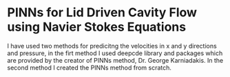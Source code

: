 # PINNs for Lid Driven Cavity Flow using Navier Stokes Equations

I have used two methods for predicitng the velocities in x and y directions and pressure, in the firt method I used deepcde library and packages which are provided by the creator of PINNs method, Dr. George Karniadakis.
In the second method I created the PINNs method from scratch.
